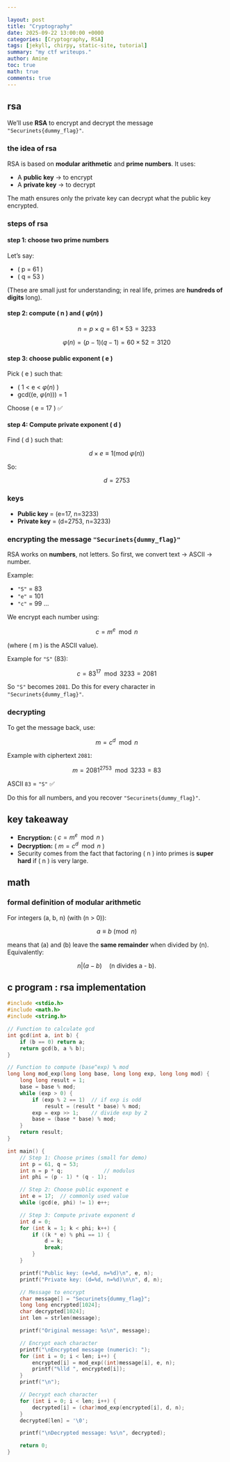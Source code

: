 ```yaml
---

layout: post
title: "Cryptography"
date: 2025-09-22 13:00:00 +0000
categories: [Cryptography, RSA]
tags: [jekyll, chirpy, static-site, tutorial]
summary: "my ctf writeups."
author: Amine
toc: true
math: true
comments: true
---
```


## rsa
We’ll use **RSA** to encrypt and decrypt the message `"Securinets{dummy_flag}"`.

### the idea of rsa

RSA is based on **modular arithmetic** and **prime numbers**.
It uses:

* A **public key** → to encrypt
* A **private key** → to decrypt

The math ensures only the private key can decrypt what the public key encrypted.


### steps of rsa

#### step 1: choose two prime numbers

Let’s say:

* ( p = 61 )
* ( q = 53 )

(These are small just for understanding; in real life, primes are **hundreds of digits** long).

#### step 2: compute ( n ) and ( $\varphi(n)$ )

$$ n = p \times q = 61 \times 53 = 3233 $$

$$ \varphi(n) = (p-1)(q-1) = 60 \times 52 = 3120 $$

#### step 3: choose public exponent ( e )

Pick ( e ) such that:

* ( 1 < e < $\varphi(n)$ )
* gcd((e, $\varphi(n)$)) = 1

Choose ( e = 17 ) ✅

#### step 4: Compute private exponent ( d )

Find ( d ) such that:

$$ d \times e \equiv 1    (\text{mod } \varphi(n)) $$

So:

$$ d = 2753 $$

### keys

* **Public key** = (e=17, n=3233)
* **Private key** = (d=2753, n=3233)

### encrypting the message `"Securinets{dummy_flag}"`

RSA works on **numbers**, not letters.
So first, we convert text → ASCII → number.

Example:

* `"S"` = 83
* `"e"` = 101
* `"c"` = 99
  ...

We encrypt each number using:

$$ c = m^e \mod n $$

(where ( m ) is the ASCII value).

Example for `"S"` (83):

$$ c = 83^{17} \mod 3233 = 2081 $$

So `"S"` becomes `2081`.
Do this for every character in `"Securinets{dummy_flag}"`.

### decrypting

To get the message back, use:

$$ m = c^d \mod n $$

Example with ciphertext `2081`:

$$ m = 2081^{2753} \mod 3233 = 83 $$

ASCII `83` = `"S"` ✅

Do this for all numbers, and you recover `"Securinets{dummy_flag}"`.



## key takeaway

* **Encryption:** ( $c = m^e \mod n$ )
* **Decryption:** ( $m = c^d \mod n$ )
* Security comes from the fact that factoring ( n ) into primes is **super hard** if ( n ) is very large.

## math  
### formal definition of modular arithmetic

For integers (a, b, n) (with (n > 0)):

$$ a \equiv b \pmod{n} $$

means that (a) and (b) leave the **same remainder** when divided by (n).
Equivalently:

$$ n | (a-b) \quad \text{(n divides a - b)}. $$


## c program : rsa implementation 

```c
#include <stdio.h>
#include <math.h>
#include <string.h>

// Function to calculate gcd
int gcd(int a, int b) {
    if (b == 0) return a;
    return gcd(b, a % b);
}

// Function to compute (base^exp) % mod
long long mod_exp(long long base, long long exp, long long mod) {
    long long result = 1;
    base = base % mod;
    while (exp > 0) {
        if (exp % 2 == 1)  // if exp is odd
            result = (result * base) % mod;
        exp = exp >> 1;    // divide exp by 2
        base = (base * base) % mod;
    }
    return result;
}

int main() {
    // Step 1: Choose primes (small for demo)
    int p = 61, q = 53;
    int n = p * q;             // modulus
    int phi = (p - 1) * (q - 1);

    // Step 2: Choose public exponent e
    int e = 17;  // commonly used value
    while (gcd(e, phi) != 1) e++;

    // Step 3: Compute private exponent d
    int d = 0;
    for (int k = 1; k < phi; k++) {
        if ((k * e) % phi == 1) {
            d = k;
            break;
        }
    }

    printf("Public key: (e=%d, n=%d)\n", e, n);
    printf("Private key: (d=%d, n=%d)\n\n", d, n);

    // Message to encrypt
    char message[] = "Securinets{dummy_flag}";
    long long encrypted[1024];
    char decrypted[1024];
    int len = strlen(message);

    printf("Original message: %s\n", message);

    // Encrypt each character
    printf("\nEncrypted message (numeric): ");
    for (int i = 0; i < len; i++) {
        encrypted[i] = mod_exp((int)message[i], e, n);
        printf("%lld ", encrypted[i]);
    }
    printf("\n");

    // Decrypt each character
    for (int i = 0; i < len; i++) {
        decrypted[i] = (char)mod_exp(encrypted[i], d, n);
    }
    decrypted[len] = '\0';

    printf("\nDecrypted message: %s\n", decrypted);

    return 0;
}

```
